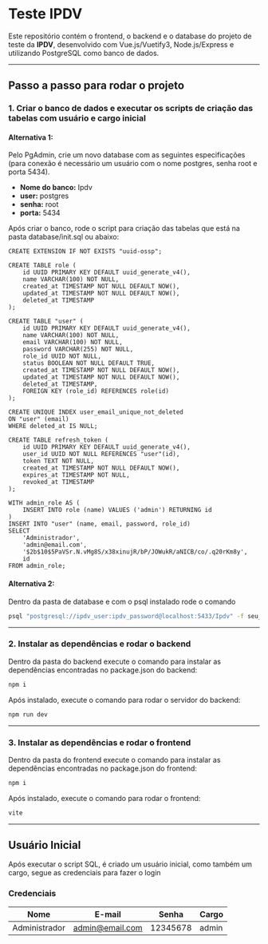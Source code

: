 # Teste IPDV

Este repositório contém o frontend, o backend e o database do projeto de teste da **IPDV**, desenvolvido com Vue.js/Vuetify3, Node.js/Express e utilizando PostgreSQL como banco de dados.

---

## Passo a passo para rodar o projeto

### 1. Criar o banco de dados e executar os scripts de criação das tabelas com usuário e cargo inicial

#### Alternativa 1:

Pelo PgAdmin, crie um novo database com as seguintes especificações (para conexão é necessário um usuário com o nome postgres, senha root e porta 5434).

- **Nome do banco:** Ipdv
- **user:** postgres
- **senha:** root
- **porta:** 5434

Após criar o banco, rode o script para criação das tabelas
que está na pasta database/init.sql ou abaixo:

```
CREATE EXTENSION IF NOT EXISTS "uuid-ossp";

CREATE TABLE role (
    id UUID PRIMARY KEY DEFAULT uuid_generate_v4(),
    name VARCHAR(100) NOT NULL,
    created_at TIMESTAMP NOT NULL DEFAULT NOW(),
    updated_at TIMESTAMP NOT NULL DEFAULT NOW(),
    deleted_at TIMESTAMP
);

CREATE TABLE "user" (
    id UUID PRIMARY KEY DEFAULT uuid_generate_v4(),
    name VARCHAR(100) NOT NULL,
    email VARCHAR(100) NOT NULL,
    password VARCHAR(255) NOT NULL,
    role_id UUID NOT NULL,
    status BOOLEAN NOT NULL DEFAULT TRUE,
    created_at TIMESTAMP NOT NULL DEFAULT NOW(),
    updated_at TIMESTAMP NOT NULL DEFAULT NOW(),
    deleted_at TIMESTAMP,
    FOREIGN KEY (role_id) REFERENCES role(id)
);

CREATE UNIQUE INDEX user_email_unique_not_deleted
ON "user" (email)
WHERE deleted_at IS NULL;

CREATE TABLE refresh_token (
    id UUID PRIMARY KEY DEFAULT uuid_generate_v4(),
    user_id UUID NOT NULL REFERENCES "user"(id),
    token TEXT NOT NULL,
    created_at TIMESTAMP NOT NULL DEFAULT NOW(),
    expires_at TIMESTAMP NOT NULL,
    revoked_at TIMESTAMP
);

WITH admin_role AS (
    INSERT INTO role (name) VALUES ('admin') RETURNING id
)
INSERT INTO "user" (name, email, password, role_id)
SELECT
    'Administrador',
    'admin@email.com',
    '$2b$10$5PaVSr.N.vMg8S/x38xinujR/bP/JOWukR/aNICB/co/.q20rKm8y',
    id
FROM admin_role;
```

#### Alternativa 2:

Dentro da pasta de database e com o psql instalado rode o comando

```bash
psql "postgresql://ipdv_user:ipdv_password@localhost:5433/Ipdv" -f seu_script.sql
```

---

### 2. Instalar as dependências e rodar o backend

Dentro da pasta do backend execute o comando para instalar as dependências encontradas no package.json do backend:

```bash
npm i
```

Após instalado, execute o comando para rodar o servidor do backend:

```bash
npm run dev
```

---

### 3. Instalar as dependências e rodar o frontend

Dentro da pasta do frontend execute o comando para instalar as dependências encontradas no package.json do frontend:

```bash
npm i
```

Após instalado, execute o comando para rodar o frontend:

```bash
vite
```

---

## Usuário Inicial

Após executar o script SQL, é criado um usuário inicial, como também um cargo, segue as credenciais para fazer o login

### Credenciais

| Nome          | E-mail          | Senha    | Cargo |
| ------------- | --------------- | -------- | ----- |
| Administrador | admin@email.com | 12345678 | admin |
